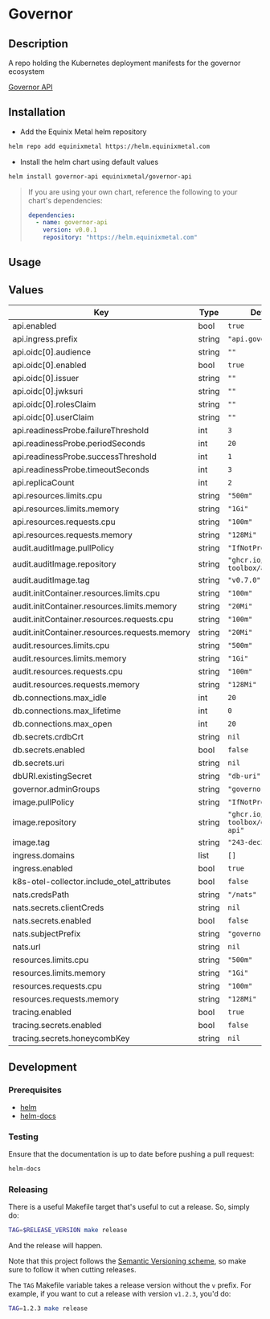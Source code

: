 # Governor

## Description

A repo holding the Kubernetes deployment manifests for the governor ecosystem

[Governor API](https://github.com/metal-toolbox/governor-api)

## Installation

* Add the Equinix Metal helm repository

```bash
helm repo add equinixmetal https://helm.equinixmetal.com
```

* Install the helm chart using default values

```bash
helm install governor-api equinixmetal/governor-api
```

> If you are using your own chart, reference the following to your chart's dependencies:
> ```yaml
> dependencies:
>   - name: governor-api
>     version: v0.0.1
>     repository: "https://helm.equinixmetal.com"
> ```

## Usage

## Values

| Key | Type | Default | Description |
|-----|------|---------|-------------|
| api.enabled | bool | `true` |  |
| api.ingress.prefix | string | `"api.governor"` |  |
| api.oidc[0].audience | string | `""` |  |
| api.oidc[0].enabled | bool | `true` |  |
| api.oidc[0].issuer | string | `""` |  |
| api.oidc[0].jwksuri | string | `""` |  |
| api.oidc[0].rolesClaim | string | `""` |  |
| api.oidc[0].userClaim | string | `""` |  |
| api.readinessProbe.failureThreshold | int | `3` |  |
| api.readinessProbe.periodSeconds | int | `20` |  |
| api.readinessProbe.successThreshold | int | `1` |  |
| api.readinessProbe.timeoutSeconds | int | `3` |  |
| api.replicaCount | int | `2` |  |
| api.resources.limits.cpu | string | `"500m"` |  |
| api.resources.limits.memory | string | `"1Gi"` |  |
| api.resources.requests.cpu | string | `"100m"` |  |
| api.resources.requests.memory | string | `"128Mi"` |  |
| audit.auditImage.pullPolicy | string | `"IfNotPresent"` |  |
| audit.auditImage.repository | string | `"ghcr.io/metal-toolbox/audittail"` |  |
| audit.auditImage.tag | string | `"v0.7.0"` |  |
| audit.initContainer.resources.limits.cpu | string | `"100m"` |  |
| audit.initContainer.resources.limits.memory | string | `"20Mi"` |  |
| audit.initContainer.resources.requests.cpu | string | `"100m"` |  |
| audit.initContainer.resources.requests.memory | string | `"20Mi"` |  |
| audit.resources.limits.cpu | string | `"500m"` |  |
| audit.resources.limits.memory | string | `"1Gi"` |  |
| audit.resources.requests.cpu | string | `"100m"` |  |
| audit.resources.requests.memory | string | `"128Mi"` |  |
| db.connections.max_idle | int | `20` |  |
| db.connections.max_lifetime | int | `0` |  |
| db.connections.max_open | int | `20` |  |
| db.secrets.crdbCrt | string | `nil` |  |
| db.secrets.enabled | bool | `false` |  |
| db.secrets.uri | string | `nil` |  |
| dbURI.existingSecret | string | `"db-uri"` |  |
| governor.adminGroups | string | `"governor-admins"` |  |
| image.pullPolicy | string | `"IfNotPresent"` |  |
| image.repository | string | `"ghcr.io/metal-toolbox/governor-api"` |  |
| image.tag | string | `"243-dec3db14"` |  |
| ingress.domains | list | `[]` |  |
| ingress.enabled | bool | `true` |  |
| k8s-otel-collector.include_otel_attributes | bool | `false` |  |
| nats.credsPath | string | `"/nats"` |  |
| nats.secrets.clientCreds | string | `nil` |  |
| nats.secrets.enabled | bool | `false` |  |
| nats.subjectPrefix | string | `"governor.events"` |  |
| nats.url | string | `nil` |  |
| resources.limits.cpu | string | `"500m"` |  |
| resources.limits.memory | string | `"1Gi"` |  |
| resources.requests.cpu | string | `"100m"` |  |
| resources.requests.memory | string | `"128Mi"` |  |
| tracing.enabled | bool | `true` |  |
| tracing.secrets.enabled | bool | `false` |  |
| tracing.secrets.honeycombKey | string | `nil` |  |

## Development

### Prerequisites

- [helm](https://helm.sh/docs/intro/install/)
- [helm-docs](https://github.com/norwoodj/helm-docs)

### Testing

Ensure that the documentation is up to date before pushing a pull request:

```bash
helm-docs
```

### Releasing

There is a useful Makefile target that's useful to cut a release. So, simply do:

```bash
TAG=$RELEASE_VERSION make release
```

And the release will happen.

Note that this project follows the [Semantic Versioning scheme](https://semver.org/), so
make sure to follow it when cutting releases.

The `TAG` Makefile variable takes a release version without the `v` prefix. For example,
if you want to cut a release with version `v1.2.3`, you'd do:

```bash
TAG=1.2.3 make release
```
